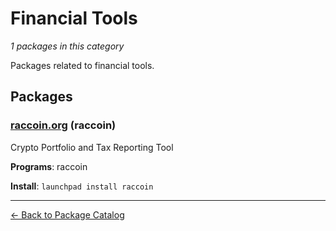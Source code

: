 # Financial Tools

*1 packages in this category*

Packages related to financial tools.

## Packages

### [raccoin.org](../packages/raccoin.org/index.md) (raccoin)

Crypto Portfolio and Tax Reporting Tool

**Programs**: raccoin

**Install**: `launchpad install raccoin`

---

[← Back to Package Catalog](../package-catalog.md)

